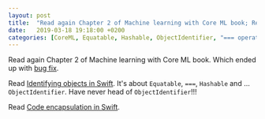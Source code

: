 ```yaml
---
layout: post
title:  "Read again Chapter 2 of Machine learning with Core ML book; Read Identifying objects in Swift; Read Code encapsulation in Swift"
date:   2019-03-18 19:18:00 +0200
categories: [CoreML, Equatable, Hashable, ObjectIdentifier, "=== operator"]
---
```

Read again Chapter 2 of Machine learning with Core ML book. Which ended up with [bug fix](https://github.com/PacktPublishing/Machine-Learning-with-Core-ML/pull/10).

Read [Identifying objects in Swift](https://www.swiftbysundell.com/posts/identifying-objects-in-swift). It's about `Equatable`, `===`, `Hashable` and ... `ObjectIdentifier`. Have never head of `ObjectIdentifier`!!!

Read [Code encapsulation in Swift](https://www.swiftbysundell.com/posts/code-encapsulation-in-swift).
